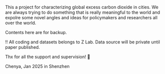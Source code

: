 This a project for characterizing global excess carbon dioxide in cities. We are always trying to do something that is really meaningful to the world and expolre some novel angles and ideas for policymakers and researchers all over the world.

Contents here are for backup.

‼️ All coding and datasets belongs to Z Lab. Data source will be private until paper published. 

Thx for all the support and supervision! 🥳

Chenya, Jan 2025 in Shenzhen

